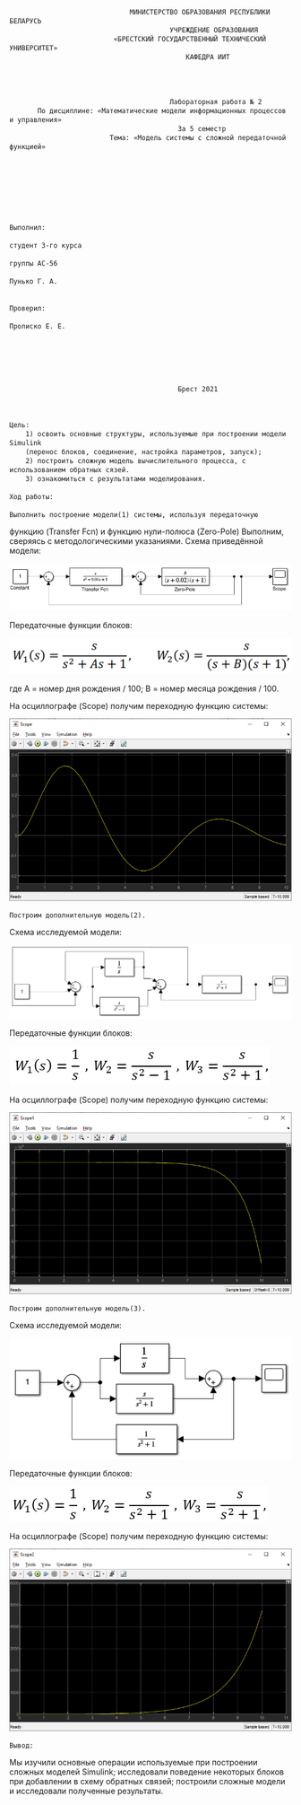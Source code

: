 				
                                  МИНИСТЕРСТВО ОБРАЗОВАНИЯ РЕСПУБЛИКИ БЕЛАРУСЬ
                                            УЧРЕЖДЕНИЕ ОБРАЗОВАНИЯ 
                              «БРЕСТСКИЙ ГОСУДАРСТВЕННЫЙ ТЕХНИЧЕСКИЙ УНИВЕРСИТЕТ»
                                                КАФЕДРА ИИТ




                                            Лабораторная работа № 2
           По дисциплине: «Математические модели информационных процессов и управления»
                                              За 5 семестр
                             Тема: «Модель системы с сложной передаточной функцией»







                                                                            Выполнил:
                                                                            студент 3-го курса
                                                                            группы АС-56
                                                                            Пунько Г. А.

                                                                            Проверил:
                                                                            Пролиско Е. Е.






                                              Брест 2021



	Цель: 
		1) освоить основные структуры, используемые при построении модели Simulink 
		(перенос блоков, соединение, настройка параметров, запуск); 
		2) построить сложную модель вычислительного процесса, с использованием обратных сязей.
		3) ознакомиться с результатами моделирования.

	Ход работы:

	Выполнить построение модели(1) системы, используя передаточную 
функцию (Transfer Fcn) и функцию нули-полюса (Zero-Pole)
Выполним, сверяясь с методологическими указаниями.
Схема приведённой модели:

![model1](images/model1.png)

Передаточные функции блоков:

![funcModel1](images/funcModel1.png)

где А = номер дня рождения / 100; В = номер месяца рождения / 100.

На осциллографе (Scope) получим переходную функцию системы:

![model1Scope](images/model1Scope.png)

	Построим дополнительную модель(2).
Схема исследуемой модели:

![model2](images/model2.png)

Передаточные функции блоков:

![funcModel2](images/funcModel2.png)

На осциллографе (Scope) получим переходную функцию системы:

![model2Scope](images/model2Scope.png)

	Построим дополнительную модель(3).
Схема исследуемой модели:

![model3](images/model3.png)

Передаточные функции блоков:

![funcModel3](images/funcModel3.png)

На осциллографе (Scope) получим переходную функцию системы:

![model3Scope](images/model3Scope.png)

	Вывод:
Мы изучили основные операции используемые при построении сложных моделей Simulink; 
исследовали поведение некоторых блоков при добавлении в схему обратных связей; 
построили сложные модели и исследовали полученные результаты.
